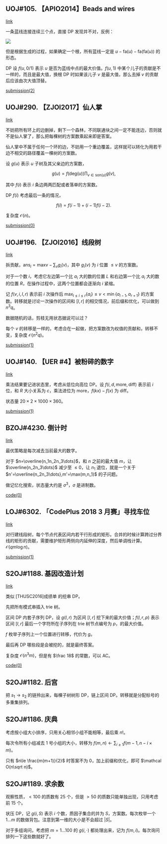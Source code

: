 ## UOJ#105. 【APIO2014】Beads and wires

[link](https://uoj.ac/problem/105)

一条蓝线连接连续三个点，直接 DP 发现并不对，反例：

![](https://s4.ax1x.com/2021/12/16/T9FpdO.png)

但是根据生成的过程，如果确定一个根，所有蓝线一定是 $u-\mathrm{fa}(u)-\mathrm{fa}(\mathrm{fa}(u))$ 的形态。

DP 设 $f(u,0/1)$ 表示 $u$ 是否为蓝线中点的最大价值。$f(u,1)$ 中某个儿子的贡献是不一样的，而且是最大值，换根 DP 时如果该儿子 $v$ 是最大值，那么去掉 $v$ 的贡献后应该由次大值顶替。

[submission(2)](https://uoj.ac/submission/520805)

## UOJ#290. 【ZJOI2017】仙人掌

[link](https://uoj.ac/problem/290)

不妨把所有环上的边删掉，剩下一个森林，不同联通块之间一定不能连边，否则就不是仙人掌了，那么把每棵树的方案数乘起来即是答案。

仙人掌中不属于任何一个环的边，不妨用一个重边覆盖，这样就可以转化为用若干边不相交的路径覆盖一棵树的方案数。

设 $g(u)$ 表示 $u$ 子树及其父亲边的方案数，

$$
g(u)=f(\mathrm{deg}(u))\prod_{v\in\mathrm{son}(u)}g(v),
$$

其中 $f(i)$ 表示 $i$ 条边两两匹配或者落单的方案数。

DP $f(i)$ 考虑最后一条的情况，

$$
f(i)=f(i-1)+(i-1)f(i-2).
$$

复杂度 $\mathcal O(n)$。

[submission(0)](https://uoj.ac/submission/520877)

## UOJ#196. 【ZJOI2016】线段树

[link](https://uoj.ac/problem/196)

拆贡献，$\mathrm{ans}_i=\mathrm{maxv}-\sum_v g_i(v)$，其中 $g_i(v)$ 为 $i$ 位置 $\le v$ 的方案数。

对于一个数 $i$，考虑它左边第一个比 $a_i$ 大的数的位置 $L$ 和右边第一个比 $a_i$ 大的数的位置 $R$，在操作过程中，这两个位置都会逐渐向 $i$ 紧缩。

记 $f(v,i,l,r)$ 表示前 $i$ 次操作后 $\max_{l\le i\le r}\{a_i\}\le v<\min\{a_{l-1},a_{r+1}\}$ 的方案数。转移就是讨论一次操作的区间和 $[l,r]$ 的相交情况，前后缀和优化，可以做到 $n^3q$。

数据随机的话，剪枝无用状态据说可以过？

每个 $v$ 的转移是一样的，考虑合在一起做，把方案数改为权值的贡献和，转移不变，复杂度 $\mathcal O(n^2q)$。

[submission(1)](https://uoj.ac/submission/520898)

## UOJ#140. 【UER #4】被粉碎的数字

[link](https://uoj.ac/problem/140)

乘法结果要记进状态里，考虑从低位向高位 DP。设 $f(i,d,\mathrm{more},\mathrm{diff})$ 表示前 $i$ 位，和 $R$ 大小关系为 $c$，乘法进位为 $\mathrm{more}$，$f(kx)-f(x)$ 为 $\mathrm{diff}$。

状态量 $20\times 2\times 1000\times 360$。

[submission(1)](https://uoj.ac/submission/520930)

## BZOJ#4230. 倒计时

[link](https://hydro.ac/d/bzoj/p/4230)

最优策略是每次减去当前最大的数字。

对于 $n=\overline{n_1n_2n_3\dots}$，和 $n$ 之前的最大值 $m$，让 $\overline{n_2n_3\dots}$ 减少至 $\le 0$，让 $n_1$ 退位，就是一个关于 $n'=\overline{n_2n_3\dots},m'=\max(m,n_1)$ 的子问题。

做记忆化搜索，状态量大约是 $\sigma^3$，$\sigma$ 是进制数。

[code(0)](https://gitee.com/renamoe/pastebin/blob/master/BZOJ4230.cpp)

## LOJ#6302. 「CodePlus 2018 3 月赛」寻找车位

[link](https://loj.ac/p/6302)

对行建线段树，每个节点代表区间内若干行形成的矩形。合并的时候计算跨过分界线的矩形的贡献，需要维护矩形两侧向内延伸的深度，然后单调栈计算。$\mathcal O(qm\log n)$。

[submission(1)](https://loj.ac/s/1325757)

## S2OJ#1188. 基因改造计划

[link](https://sjzezoj.com/problem/1188)

类似 [THUSC2016]成绩单 的挖串 DP。

先把所有模式串插入 trie 树。

区间 DP 内套子序列 DP，设 $g(l,r)$ 为区间 $[l,r]$ 挖下来的最大价值；$f(l,r,p)$ 表示区间 $[l,r]$ 最后一个字符所在子序列在 trie 树节点编号为 $p$，的最大价值。

$f$ 枚举子序列上一个位置进行转移，代价为 $g$。

最后再 DP 哪些段是会被挖的，就是最终答案。

复杂度 $\mathcal O(n^3m)$，但是有 $\frac 18$ 的常数，可以 AC。

[code(0)](https://gitee.com/renamoe/pastebin/blob/master/S2OJ1188.cpp)

## S2OJ#1182. 后宫

把 $s_1\to s_2$ 的链拎出来，每棵子树树形 DP，链上区间 DP。转移就是分配标号的多重集排列。

## S2OJ#1186. 庆典

考虑按小组大小排序，只用关心相邻小组不能相等，最后乘 $n!$。

每次令所有小组减去 $1$ 号小组的大小，转移为 $f(m,n)\gets\sum_{i\ge 1}f(m-1,n-i\times m)$。

只有 $n\le \frac{m(m+1)}{2}$ 时答案不为 $0$，加上前缀和优化，即可 $\mathcal O(n\sqrt n)$。

## S2OJ#1189. 求余数

观察性质，$<100$ 的质数有 $25$ 个，但是 $>50$ 的质数只能单独出现，只用考虑前 $15$ 个。

状压 DP，记 $g(i,S)$ 表示 $i$ 个数，质因子集合的并为 $S$，方案数。每次枚举一个 $1\dots m$ 的数做背包。注意到第一维的大小是不会超过 $|S|$。

对于多组询问，考虑把 $m=1\dots 100$ 的 $g(i,\cdot)$ 都处理出来，记为 $f(m,i)$。每次询问排列一下这些数就好了。

